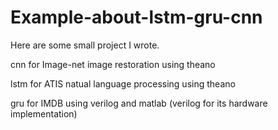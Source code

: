 # Example-about-lstm-gru-cnn

Here are some small project I wrote.


cnn for Image-net image restoration using theano 

lstm for ATIS natual language processing using theano

gru for IMDB using verilog and matlab (verilog for its hardware implementation)

